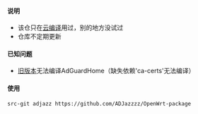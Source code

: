 #### 说明

* 该仓只在[云编译](https://github.com/ADJazzzz/OpenWrt-Actions)用过，别的地方没试过
* 仓库不定期更新

#### 已知问题
* [旧版本](https://github.com/coolsnowwolf/openwrt)无法编译AdGuardHome（缺失依赖'ca-certs'无法编译）

#### 使用
```
src-git adjazz https://github.com/ADJazzzz/OpenWrt-package
```
